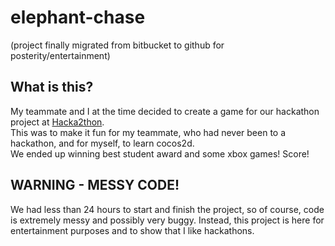elephant-chase
==============


(project finally migrated from bitbucket to github for posterity/entertainment)


What is this?
-------------
My teammate and I at the time decided to create a game for our hackathon project at [Hacka2thon](http://www.hacka2thon.com/).  
This was to make it fun for my teammate, who had never been to a hackathon, and for myself, to learn cocos2d.  
We ended up winning best student award and some xbox games!  Score!


WARNING - MESSY CODE!
---------------------
We had less than 24 hours to start and finish the project, so of course, code is extremely messy and possibly very buggy.
Instead, this project is here for entertainment purposes and to show that I like hackathons.
